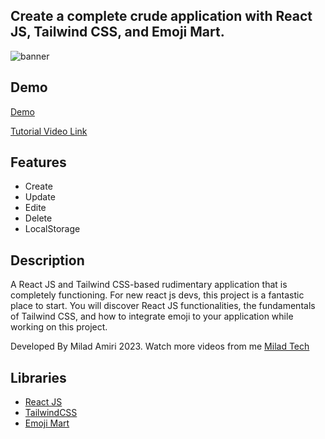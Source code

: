 
## Create a complete crude application with React JS, Tailwind CSS, and Emoji Mart.

<img src="https://res.cloudinary.com/ghazni/image/upload/v1677469939/portfolio_1_numjnc.png" alt="banner"/>

## Demo
[Demo](https://milad-todo.netlify.app/)

[Tutorial Video Link](https://www.youtube.com/watch?v=0KXO_PkTeEc)

## Features

- Create
- Update
- Edite
- Delete
- LocalStorage

## Description

A React JS and Tailwind CSS-based rudimentary application that is completely functioning. For new react js devs, this project is a fantastic place to start.
You will discover React JS functionalities, the fundamentals of Tailwind CSS, and how to integrate emoji to your application while working on this project.

Developed By Milad Amiri 2023.
Watch more videos from me [Milad Tech](https://www.youtube.com/@miladtech2844)

## Libraries

- [React JS](https://reactjs.org/docs/getting-started.html)
- [TailwindCSS](https://tailwindcss.com/)
- [Emoji Mart](https://github.com/missive/emoji-mart)
